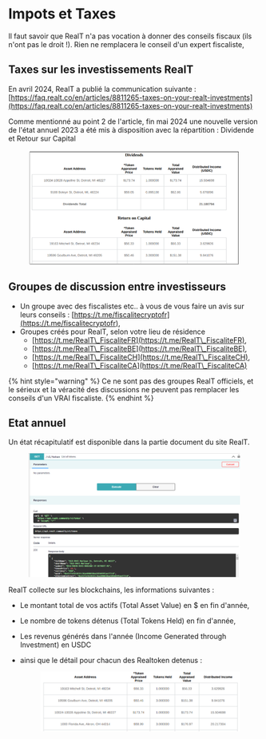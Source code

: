 # Impots et Taxes

Il faut savoir que RealT n'a pas vocation à donner des conseils fiscaux (ils n'ont pas le droit !). Rien ne remplacera le conseil d'un expert fiscaliste,&#x20;

## Taxes sur les investissements RealT

En avril 2024, RealT a publié la communication suivante :\
[https://faq.realt.co/en/articles/8811265-taxes-on-your-realt-investments](https://faq.realt.co/en/articles/8811265-taxes-on-your-realt-investments)

Comme mentionné au point 2 de l'article, fin mai 2024 une nouvelle version de l'état annuel 2023 a été mis à disposition avec la répartition : Dividende et Retour sur Capital

<figure><img src="../.gitbook/assets/image (1) (1) (1) (1) (1).png" alt="" width="563"><figcaption></figcaption></figure>

## Groupes de discussion entre investisseurs&#x20;

* Un groupe avec des fiscalistes etc.. à vous de vous faire un avis sur leurs conseils : [https://t.me/fiscalitecryptofr](https://t.me/fiscalitecryptofr),
* Groupes créés pour RealT, selon votre lieu de résidence
  * [https://t.me/RealT\_FiscaliteFR](https://t.me/RealT\_FiscaliteFR),
  * [https://t.me/RealT\_FiscaliteBE](https://t.me/RealT\_FiscaliteBE),
  * [https://t.me/RealT\_FiscaliteCH](https://t.me/RealT\_FiscaliteCH),
  * [https://t.me/RealT\_FiscaliteCA](https://t.me/RealT\_FiscaliteCA)

{% hint style="warning" %}
Ce ne sont pas des groupes RealT officiels, et le sérieux et la véracité des discussions ne peuvent pas remplacer les conseils d'un VRAI fiscaliste.
{% endhint %}

## Etat annuel

Un état récapitulatif est disponible dans la partie document du site RealT.

<figure><img src="../.gitbook/assets/image (145).png" alt=""><figcaption></figcaption></figure>

RealT collecte sur les blockchains, les informations suivantes :&#x20;

* Le montant total de vos actifs (Total Asset Value) en $ en fin d'année,
* Le nombre de tokens détenus (Total Tokens Held) en fin d'année,
* Les revenus générés dans l'année (Income Generated through Investment) en USDC
*   ainsi que le détail pour chacun des Realtoken detenus :&#x20;

    <figure><img src="../.gitbook/assets/image (266).png" alt="" width="563"><figcaption></figcaption></figure>
